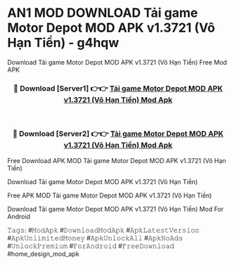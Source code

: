 # AN1 MOD DOWNLOAD Tải game Motor Depot MOD APK v1.3721 (Vô Hạn Tiền) - g4hqw
Download Tải game Motor Depot MOD APK v1.3721 (Vô Hạn Tiền) Free Mod APK

<div align="center">
<h3>🔴 Download [Server1] 👉👉 <a href="https://apk-comot.site?title=Tải_game_Motor_Depot_MOD_APK_v1.3721_(Vô_Hạn_Tiền)">Tải game Motor Depot MOD APK v1.3721 (Vô Hạn Tiền) Mod Apk</a></h3><br>

<h3>🔴 Download [Server2] 👉👉 <a href="https://apk-comot.site?title=Tải_game_Motor_Depot_MOD_APK_v1.3721_(Vô_Hạn_Tiền)">Tải game Motor Depot MOD APK v1.3721 (Vô Hạn Tiền) Mod Apk</a></h3>
</div>


Free Download APK MOD Tải game Motor Depot MOD APK v1.3721 (Vô Hạn Tiền)

Download Tải game Motor Depot MOD APK v1.3721 (Vô Hạn Tiền) 

Free APK MOD Tải game Motor Depot MOD APK v1.3721 (Vô Hạn Tiền) 

Download Tải game Motor Depot MOD APK v1.3721 (Vô Hạn Tiền) Mod For Android

𝚃𝚊𝚐𝚜: #𝙼𝚘𝚍𝙰𝚙𝚔 #𝙳𝚘𝚠𝚗𝚕𝚘𝚊𝚍𝙼𝚘𝚍𝙰𝚙𝚔 #𝙰𝚙𝚔𝙻𝚊𝚝𝚎𝚜𝚝𝚅𝚎𝚛𝚜𝚒𝚘𝚗 #𝙰𝚙𝚔𝚄𝚗𝚕𝚒𝚖𝚒𝚝𝚎𝚍𝙼𝚘𝚗𝚎𝚢 #𝙰𝚙𝚔𝚄𝚗𝚕𝚘𝚌𝚔𝙰𝚕𝚕 #𝙰𝚙𝚔𝙽𝚘𝙰𝚍𝚜 #𝚄𝚗𝚕𝚘𝚌𝚔𝙿𝚛𝚎𝚖𝚒𝚞𝚖 #𝙵𝚘𝚛𝙰𝚗𝚍𝚛𝚘𝚒𝚍 #𝙵𝚛𝚎𝚎𝙳𝚘𝚠𝚗𝚕𝚘𝚊𝚍 #home_design_mod_apk